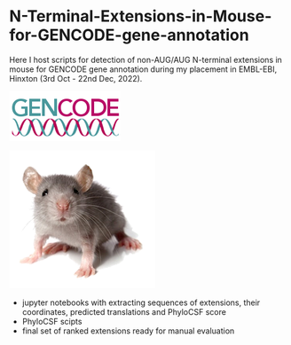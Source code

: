 # N-Terminal-Extensions-in-Mouse-for-GENCODE-gene-annotation

Here I host scripts for detection of non-AUG/AUG N-terminal extensions in mouse for GENCODE gene annotation during my placement in EMBL-EBI, Hinxton (3rd Oct - 22nd Dec, 2022). 

![This is an image](https://github.com/triasteran/N-Terminal-Extensions-in-Mouse-for-GENCODE-gene-annotation/blob/main/gencodegenes-logo.png)

![This is an image](https://github.com/triasteran/N-Terminal-Extensions-in-Mouse-for-GENCODE-gene-annotation/blob/main/mouse.png)

- jupyter notebooks with extracting sequences of extensions, their coordinates, predicted translations and PhyloCSF score
- PhyloCSF scipts 
- final set of ranked extensions ready for manual evaluation 
